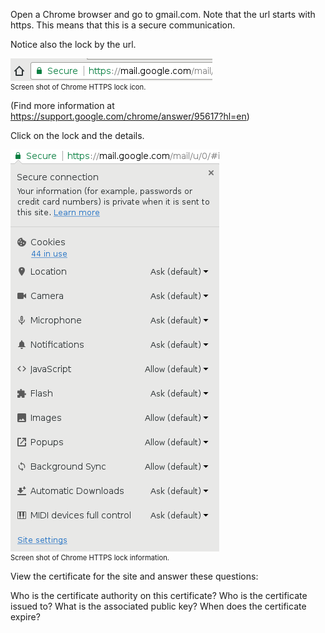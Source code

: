 Open a Chrome browser and go to gmail.com.
Note that the url starts with https. This means that this is a secure communication.

Notice also the lock by the url. 
<figure class="snippetimg" style="margin:0; width:100%">
  <img src=".guides/img/https-lock-icon.png">
  <figcaption style="font-size: 0.8em; text-align: left;">  Screen shot of Chrome HTTPS lock icon.  
</figure>


(Find more information at https://support.google.com/chrome/answer/95617?hl=en)

Click on the lock and the details. 

<figure class="snippetimg" style="margin:0; width:100%">
  <img src=".guides/img/https-lock-info.png">
  <figcaption style="font-size: 0.8em; text-align: left;">  Screen shot of Chrome HTTPS lock information.  
</figure>

View the certificate for the site and answer these questions:

Who is the certificate authority on this certificate?
Who is the certificate issued to?
What is the associated public key?
When does the certificate expire?
